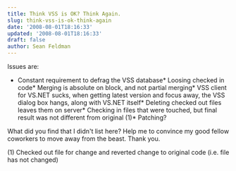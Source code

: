 ```yaml
---
title: Think VSS is OK? Think Again.
slug: think-vss-is-ok-think-again
date: '2008-08-01T18:16:33'
updated: '2008-08-01T18:16:33'
draft: false
author: Sean Feldman
---
```



Issues are:

* Constant requirement to defrag the VSS database* Loosing checked in code* Merging is absolute on block, and not partial merging* VSS client for VS.NET sucks, when getting latest version and focus away, the VSS dialog box hangs, along with VS.NET itself* Deleting checked out files leaves them on server* Checking in files that were touched, but final result was not different from original (1)* Patching?

What did you find that I didn't list here? Help me to convince my good fellow coworkers to move away from the beast. Thank you.

(1) Checked out file for change and reverted change to original code (i.e. file has not changed)


